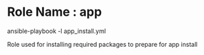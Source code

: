 Role Name : app
=========
ansible-playbook -l <hostname> app_install.yml

Role used for installing required packages to prepare for app install
